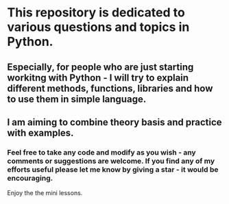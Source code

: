 # This repository is dedicated to various questions and topics in Python.

## Especially, for people who are just starting workitng with Python - I will try to explain different methods, functions, libraries and how to use them in simple language. 

## I am aiming to combine theory basis and practice with examples. 

### Feel free to take any code and modify as you wish - any comments or suggestions are welcome. If you find any of my efforts useful please let me know by giving a star - it would be encouraging. 
 
Enjoy the the mini lessons.
